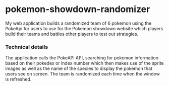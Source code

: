 # pokemon-showdown-randomizer

My web application builds a randomized team of 6 pokemon using the PokeApi for users to use for the Pokemon showdown website which players build their teams and battles other players to test out strategies.
### Technical details
The application calls the PokeAPi API, searching for pokemon information based on their pokedex or index number which then makes use of the sprite images as well as the name of the species to display the pokemon that users see on screen. The team is randomized each time when the window is refreshed.
